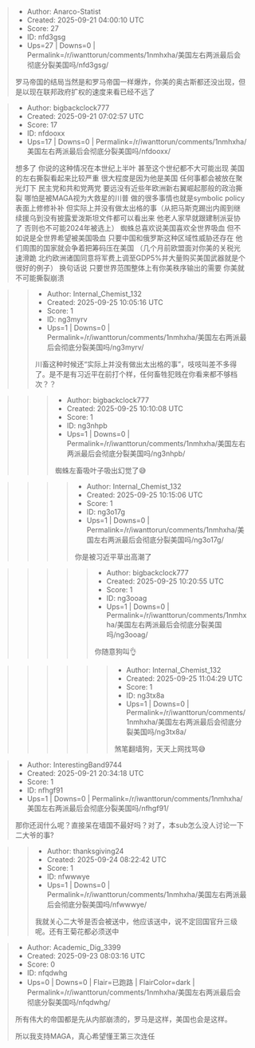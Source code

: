> - Author: Anarco-Statist
> - Created: 2025-09-21 04:00:10 UTC
> - Score: 27
> - ID: nfd3gsg
> - Ups=27 | Downs=0 | Permalink=/r/iwanttorun/comments/1nmhxha/美国左右两派最后会彻底分裂美国吗/nfd3gsg/
>
> 罗马帝国的结局当然是和罗马帝国一样爆炸，你美的奥古斯都还没出现，但是以现在联邦政府扩权的速度来看已经不远了

> - Author: bigbackclock777
> - Created: 2025-09-21 07:02:57 UTC
> - Score: 17
> - ID: nfdooxx
> - Ups=17 | Downs=0 | Permalink=/r/iwanttorun/comments/1nmhxha/美国左右两派最后会彻底分裂美国吗/nfdooxx/
>
> 想多了 你说的这种情况在本世纪上半叶 甚至这个世纪都不大可能出现 美国的左右撕裂看起来比较严重 很大程度是因为他是美国 任何事都会被放在聚光灯下 民主党和共和党两党 要远没有近些年欧洲新右翼崛起那般的政治撕裂 哪怕是被MAGA视为大救星的川普 做的很多事情也就是symbolic policy 表面上修修补补 但实际上并没有做太出格的事（从把马斯克踢出内阁到继续援乌到没有披露爱泼斯坦文件都可以看出来 他老人家早就跟建制派妥协了 否则也不可能2024年被选上） 蜘蛛总喜欢说美国喜欢全世界吸血 但不如说是全世界希望被美国吸血 只要中国和俄罗斯这种区域性威胁还存在 他们周围的国家就会争着把筹码压在美国 （几个月前欧盟面对你美的关税光速滑跪 北约欧洲诸国同意将军费上调至GDP5%并大量购买美国武器就是个很好的例子） 换句话说 只要世界范围整体上有你美秩序输出的需要 你美就不可能撕裂崩溃

>> - Author: Internal_Chemist_132
>> - Created: 2025-09-25 10:05:16 UTC
>> - Score: 1
>> - ID: ng3myrv
>> - Ups=1 | Downs=0 | Permalink=/r/iwanttorun/comments/1nmhxha/美国左右两派最后会彻底分裂美国吗/ng3myrv/
>>
>> 川畜这种时候还“实际上并没有做出太出格的事”，吱吱叫差不多得了。是不是有习近平在前打个样，任何畜牲犯贱在你看来都不够档次？？

>>> - Author: bigbackclock777
>>> - Created: 2025-09-25 10:10:08 UTC
>>> - Score: 1
>>> - ID: ng3nhpb
>>> - Ups=1 | Downs=0 | Permalink=/r/iwanttorun/comments/1nmhxha/美国左右两派最后会彻底分裂美国吗/ng3nhpb/
>>>
>>> 蜘蛛左畜吸叶子吸出幻觉了😅

>>>> - Author: Internal_Chemist_132
>>>> - Created: 2025-09-25 10:15:06 UTC
>>>> - Score: 1
>>>> - ID: ng3o17g
>>>> - Ups=1 | Downs=0 | Permalink=/r/iwanttorun/comments/1nmhxha/美国左右两派最后会彻底分裂美国吗/ng3o17g/
>>>>
>>>> 你是被习近平草出高潮了

>>>>> - Author: bigbackclock777
>>>>> - Created: 2025-09-25 10:20:55 UTC
>>>>> - Score: 1
>>>>> - ID: ng3ooag
>>>>> - Ups=1 | Downs=0 | Permalink=/r/iwanttorun/comments/1nmhxha/美国左右两派最后会彻底分裂美国吗/ng3ooag/
>>>>>
>>>>> 你随意狗叫👌

>>>>>> - Author: Internal_Chemist_132
>>>>>> - Created: 2025-09-25 11:04:29 UTC
>>>>>> - Score: 1
>>>>>> - ID: ng3tx8a
>>>>>> - Ups=1 | Downs=0 | Permalink=/r/iwanttorun/comments/1nmhxha/美国左右两派最后会彻底分裂美国吗/ng3tx8a/
>>>>>>
>>>>>> 煞笔翻墙狗，天天上网找骂😅

> - Author: InterestingBand9744
> - Created: 2025-09-21 20:34:18 UTC
> - Score: 1
> - ID: nfhgf91
> - Ups=1 | Downs=0 | Permalink=/r/iwanttorun/comments/1nmhxha/美国左右两派最后会彻底分裂美国吗/nfhgf91/
>
> 那你还润什么呢？直接呆在墙国不最好吗？对了，本sub怎么没人讨论一下二大爷的事?

>> - Author: thanksgiving24
>> - Created: 2025-09-24 08:22:42 UTC
>> - Score: 1
>> - ID: nfwwwye
>> - Ups=1 | Downs=0 | Permalink=/r/iwanttorun/comments/1nmhxha/美国左右两派最后会彻底分裂美国吗/nfwwwye/
>>
>> 我就关心二大爷是否会被送中，他应该送中，说不定回国官升三级呢。还有王菊花都必须送中

> - Author: Academic_Dig_3399
> - Created: 2025-09-23 08:03:16 UTC
> - Score: 0
> - ID: nfqdwhg
> - Ups=0 | Downs=0 | Flair=已跑路 | FlairColor=dark | Permalink=/r/iwanttorun/comments/1nmhxha/美国左右两派最后会彻底分裂美国吗/nfqdwhg/
>
> 所有伟大的帝国都是先从内部崩溃的，罗马是这样，美国也会是这样。
> 
> 所以我支持MAGA，真心希望懂王第三次连任

